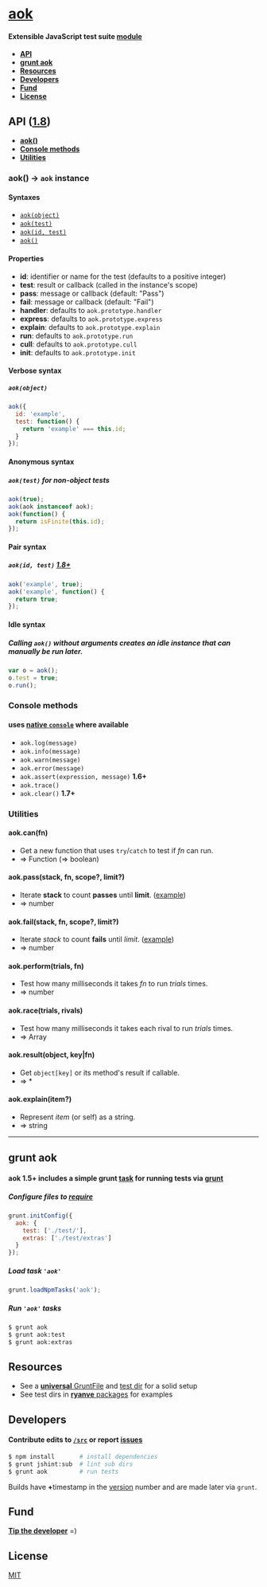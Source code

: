# [aok](../../)

#### Extensible JavaScript test suite [module](https://npmjs.org/package/aok)

- [<b>API</b>](#api)
- [<b>grunt aok</b>](#grunt-aok)
- [<b>Resources</b>](#resources)
- [<b>Developers</b>](#developers)
- [<b>Fund</b>](#fund)
- [<b>License</b>](#license)

<a name="api"></a>
## API ([1.8](../../releases))

- [<b>aok(</b><b>)</b>](#aok-function)
- [<b>Console methods</b>](#console-methods)
- [<b>Utilities</b>](#utilities)

<a name="aok-function"></a>
### aok() &rarr; `aok` instance
#### Syntaxes

- [`aok(object)`](#verbose-syntax)
- [`aok(test)`](#anonymous-syntax)
- [`aok(id, test)`](#pair-syntax)
- [`aok()`](#idle-syntax)

#### Properties
- **id**: identifier or name for the test (defaults to a positive integer)
- **test**: result or callback (called in the instance's scope)
- **pass**: message or callback (default: "Pass")
- **fail**: message or callback (default: "Fail")
- **handler**: defaults to `aok.prototype.handler`
- **express**: defaults to `aok.prototype.express`
- **explain**: defaults to `aok.prototype.explain`
- **run**: defaults to `aok.prototype.run`
- **cull**: defaults to `aok.prototype.cull`
- **init**: defaults to `aok.prototype.init`

#### Verbose syntax
##### `aok(object)`

```js
aok({
  id: 'example',
  test: function() {
    return 'example' === this.id;
  }
});
```

#### Anonymous syntax
##### `aok(test)` for non-object tests

```js
aok(true);
aok(aok instanceof aok);
aok(function() {
  return isFinite(this.id);
});
```

#### Pair syntax
##### `aok(id, test)` [1.8+](../../issues/1)

```js
aok('example', true);
aok('example', function() {
  return true;
});
```

#### Idle syntax
##### Calling `aok()` without arguments creates an idle instance that can manually be run later.

```js
var o = aok();
o.test = true;
o.run();
```

### Console methods
#### uses [native `console`](https://developers.google.com/chrome-developer-tools/docs/console-api) where available

- `aok.log(message)`
- `aok.info(message)`
- `aok.warn(message)`
- `aok.error(message)`
- `aok.assert(expression, message)` <b>1.6+</b>
- `aok.trace()`
- `aok.clear()` <b>1.7+</b>

### Utilities

#### aok.can(fn)
- Get a new function that uses `try`/`catch` to test if <var>fn</var> can run.
- &rArr; Function (&rArr; boolean)

#### aok.pass(stack, fn, scope?, limit?)
- Iterate <b>stack</b> to count <b>passes</b> until <b>limit</b>. ([example](../../commit/5e9273f34bc113bd540534a137fce1302bdb4db4#commitcomment-4498304))
- &rArr; number

#### aok.fail(stack, fn, scope?, limit?) 
- Iterate <var>stack</var> to count <b>fails</b> until <var>limit</var>. ([example](../../commit/5e9273f34bc113bd540534a137fce1302bdb4db4#commitcomment-4498304))
- &rArr; number

#### aok.perform(trials, fn)
- Test how many milliseconds it takes <var>fn</var> to run <var>trials</var> times.
- &rArr; number

#### aok.race(trials, rivals)
- Test how many milliseconds it takes each rival to run <var>trials</var> times.
- &rArr; Array

#### aok.result(object, key|fn)
- Get `object[key]` or its method's result if callable.
- &rArr; *

#### aok.explain(item?)
- Represent <var>item</var> (or self) as a string.
- &rArr; string

***

## grunt aok
#### aok 1.5+ includes a simple grunt [task](./tasks) for running tests via [grunt](http://gruntjs.com/)
##### Configure files to [require](http://nodejs.org/api/globals.html#globals_require)

```js
grunt.initConfig({
  aok: {
    test: ['./test/'],
    extras: ['./test/extras'] 
  }
});
```

##### Load task `'aok'`
```js
grunt.loadNpmTasks('aok');
```

##### Run `'aok'` tasks

```sh
$ grunt aok
$ grunt aok:test
$ grunt aok:extras
```
## Resources
- See a [<b>universal</b> GruntFile](https://github.com/ryanve/universal/blob/master/GruntFile.js) and [test dir](https://github.com/ryanve/universal/tree/master/test) for a solid setup
- See test dirs in [<b>ryanve</b> packages](https://npmjs.org/~ryanve) for examples

## Developers
#### <b>Contribute</b> edits to [`/src`](./src) or report [issues](../../issues)

```sh
$ npm install       # install dependencies
$ grunt jshint:sub  # lint sub dirs
$ grunt aok         # run tests
```

Builds have <b>+</b>timestamp in the [version](http://semver.org/) number and are made later via `grunt`.

## Fund

<b>[Tip the developer](https://www.gittip.com/ryanve/)</b> =)

## License

[MIT](package.json)